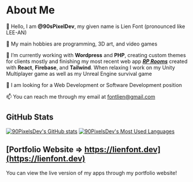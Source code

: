 # About Me
👋 Hello, I am **@90sPixelDev**, my given name is Lien Font (pronounced like LEE-AN)

👀 My main hobbies are programming, 3D art, and video games

🌱 I’m currently working with **Wordpress** and **PHP**, creating custom themes for clients mostly and finishing my most recent web app ***[RP Rooms](https://github.com/90sPixelDev/rp-rooms)*** created with **React**, **Firebase**, and **Tailwind**. When relaxing I work on my Unity Multiplayer game as well as my Unreal Engine survival game

💞️ I am looking for a Web Development or Software Development position

📫 You can reach me through my email at fontlien@gmail.com

## GitHub Stats
[![90PixelsDev's GitHub stats](https://github-readme-stats.vercel.app/api?username=90sPixelDev&show_icons=true&theme=jolly)](https://github.com/90sPixelDev/github-readme-stats)
[![90PixelsDev's Most Used Languages](https://github-readme-stats.vercel.app/api/top-langs/?username=90sPixelDev&show_icons=true&theme=jolly&layout=compact)](https://github.com/90sPixelDev/github-readme-stats)

## [Portfolio Website => https://lienfont.dev](https://lienfont.dev)
You can view the live version of my apps through my portfolio website!
